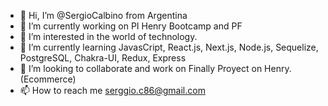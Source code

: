 - 👋 Hi, I’m @SergioCalbino from Argentina
- 🔭 I’m currently working on PI Henry Bootcamp and PF
- 👀 I’m interested in the world of technology. 
- 🌱 I’m currently learning JavasCript, React.js, Next.js, Node.js, Sequelize, PostgreSQL, Chakra-UI, Redux, Express
- 💞️ I’m looking to collaborate and work on Finally Proyect on Henry. (Ecommerce)
- 📫 How to reach me serggio.c86@gmail.com

<!---
SergioCalbino/SergioCalbino is a ✨ special ✨ repository because its `README.md` (this file) appears on your GitHub profile.
You can click the Preview link to take a look at your changes.
--->




